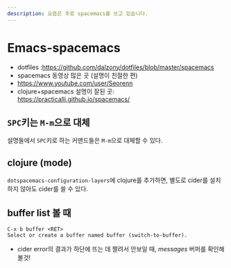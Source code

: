 ```yaml
---
description: 요즘은 주로 spacemacs를 쓰고 있습니다.
---
```


# Emacs-spacemacs

- dotfiles :https://github.com/dalzony/dotfiles/blob/master/spacemacs
- spacemacs 동영상 많은 곳 (설명이 친절한 편)
 - https://www.youtube.com/user/Seorenn
- clojure+spacemacs 설명이 잘된 곳: https://practicalli.github.io/spacemacs/

## `SPC`키는 `M-m`으로 대체

설명들에서 `SPC`키로 하는 커맨드들은 `M-m`으로 대체할 수 있다.

## clojure (mode)

`dotspacemacs-configuration-layers`에 clojure를 추가하면,
별도로 cider를 설치하지 않아도 cider를 쓸 수 있다.

## buffer list 볼 때

```
C-x b buffer <RET>
Select or create a buffer named buffer (switch-to-buffer). 
```

- cider error의 결과가 하단에 뜨는 데 짤려서 안보일 때, *messages* 버퍼를 확인해볼것!
